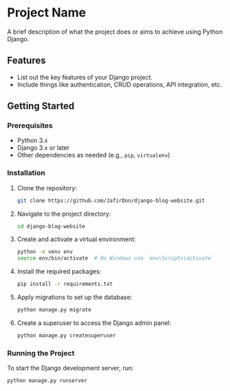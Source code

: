 # Project Name

A brief description of what the project does or aims to achieve using Python Django.

## Features

- List out the key features of your Django project.
- Include things like authentication, CRUD operations, API integration, etc.

## Getting Started

### Prerequisites

- Python 3.x
- Django 3.x or later
- Other dependencies as needed (e.g., `pip`, `virtualenv`)

### Installation

1. Clone the repository:

    ```bash
    git clone https://github.com/JafirDon/django-blog-website.git
    ```

2. Navigate to the project directory:

    ```bash
    cd django-blog-website
    ```

3. Create and activate a virtual environment:

    ```bash
    python -m venv env
    source env/bin/activate  # On Windows use `env\Scripts\activate`
    ```

4. Install the required packages:

    ```bash
    pip install -r requirements.txt
    ```

5. Apply migrations to set up the database:

    ```bash
    python manage.py migrate
    ```

6. Create a superuser to access the Django admin panel:

    ```bash
    python manage.py createsuperuser
    ```

### Running the Project

To start the Django development server, run:

```bash
python manage.py runserver
